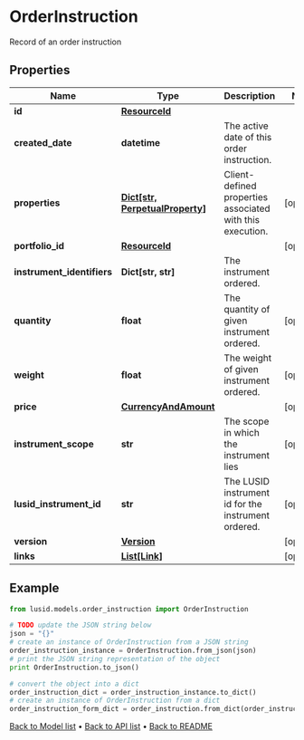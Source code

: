 # OrderInstruction

Record of an order instruction

## Properties
Name | Type | Description | Notes
------------ | ------------- | ------------- | -------------
**id** | [**ResourceId**](ResourceId.md) |  | 
**created_date** | **datetime** | The active date of this order instruction. | 
**properties** | [**Dict[str, PerpetualProperty]**](PerpetualProperty.md) | Client-defined properties associated with this execution. | [optional] 
**portfolio_id** | [**ResourceId**](ResourceId.md) |  | [optional] 
**instrument_identifiers** | **Dict[str, str]** | The instrument ordered. | 
**quantity** | **float** | The quantity of given instrument ordered. | [optional] 
**weight** | **float** | The weight of given instrument ordered. | [optional] 
**price** | [**CurrencyAndAmount**](CurrencyAndAmount.md) |  | [optional] 
**instrument_scope** | **str** | The scope in which the instrument lies | [optional] 
**lusid_instrument_id** | **str** | The LUSID instrument id for the instrument ordered. | [optional] 
**version** | [**Version**](Version.md) |  | [optional] 
**links** | [**List[Link]**](Link.md) |  | [optional] 

## Example

```python
from lusid.models.order_instruction import OrderInstruction

# TODO update the JSON string below
json = "{}"
# create an instance of OrderInstruction from a JSON string
order_instruction_instance = OrderInstruction.from_json(json)
# print the JSON string representation of the object
print OrderInstruction.to_json()

# convert the object into a dict
order_instruction_dict = order_instruction_instance.to_dict()
# create an instance of OrderInstruction from a dict
order_instruction_form_dict = order_instruction.from_dict(order_instruction_dict)
```
[Back to Model list](../README.md#documentation-for-models) &#8226; [Back to API list](../README.md#documentation-for-api-endpoints) &#8226; [Back to README](../README.md)


